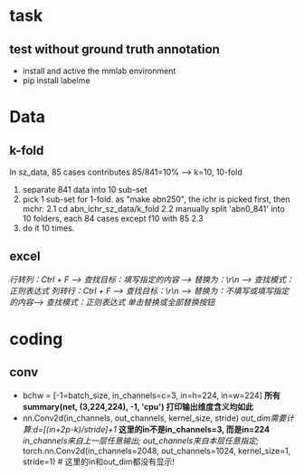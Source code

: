 # task
## test without ground truth annotation
* install and active the mmlab environment
* pip install labelme

# Data
## k-fold
In sz_data, 85 cases contributes 85/841=10% --> k=10, 10-fold
1. separate 841 data into 10 sub-set
2. pick 1 sub-set for 1-fold. as "make abn250", the ichr is picked first, then mchr:
   2.1 cd abn_ichr_sz_data/k_fold
   2.2 manually split 'abn0_841' into 10 folders, each 84 cases except f10 with 85
   2.3 
3. do it 10 times.

## excel
*行转列：Ctrl + F  --> 查找目标：填写指定的内容 --> 替换为：\r\n --> 查找模式：正则表达式
列转行：Ctrl + F  --> 查找目标：\r\n --> 替换为：不填写或填写指定的内容--> 查找模式：正则表达式
单击替换或全部替换按钮*

# coding
## conv
* bchw = [-1=batch_size, in_channels=c=3, in=h=224, in=w=224]
**所有 summary(net, (3,224,224), -1, 'cpu') 打印输出维度含义均如此**
* nn.Conv2d(in_channels, out_channels, kernel_size, stride)
*out_dim需要计算:d=[(in+2p-k)/stride]+1* **这里的in不是in_channels=3, 而是in=224**
*in_channels来自上一层任意输出; out_channels来自本层任意指定;*
torch.nn.Conv2d(in_channels=2048, out_channels=1024, kernel_size=1, stride=1) # 这里的in和out_dim都没有显示!